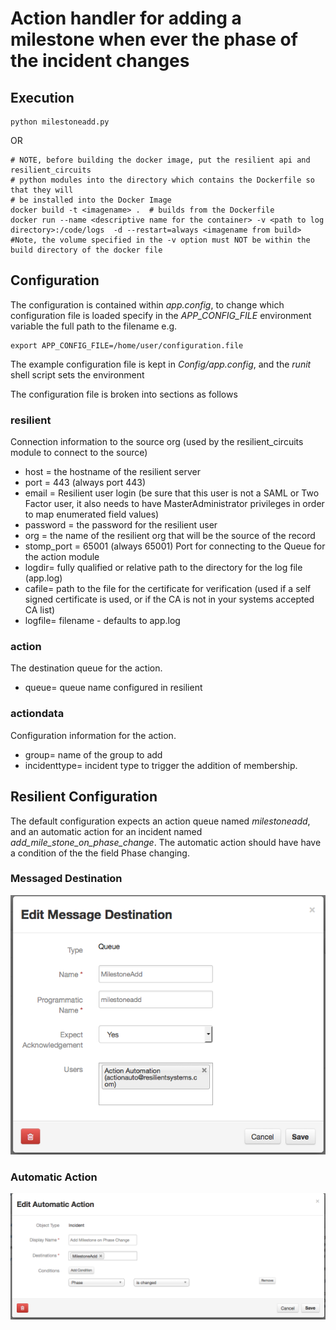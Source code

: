 # Action handler for adding a milestone when ever the phase of the incident changes
## Execution
```
python milestoneadd.py
```
OR
```
# NOTE, before building the docker image, put the resilient api and resilient_circuits
# python modules into the directory which contains the Dockerfile so that they will
# be installed into the Docker Image
docker build -t <imagename> .  # builds from the Dockerfile
docker run --name <descriptive name for the container> -v <path to log directory>:/code/logs  -d --restart=always <imagename from build>
#Note, the volume specified in the -v option must NOT be within the build directory of the docker file
```

## Configuration
The configuration is contained within *app.config*, to change which configuration file is loaded specify in the *APP_CONFIG_FILE* environment variable the full path to the filename e.g.
```
export APP_CONFIG_FILE=/home/user/configuration.file
```
The example configuration file is kept in *Config/app.config*, and the *runit* shell script sets the environment

The configuration file is broken into sections as follows
### resilient
Connection information to the source org (used by the resilient_circuits module to connect to the source)
+ host = the hostname of the resilient server
+ port = 443 (always port 443)
+ email = Resilient user login (be sure that this user is not a SAML or Two Factor user, it also needs to have MasterAdministrator privileges in order to map enumerated field values)
+ password = the password for the resilient user
+ org = the name of the resilient org that will be the source of the record
+ stomp_port = 65001 (always 65001) Port for connecting to the Queue for the action module
+ logdir= fully qualified or relative path to the directory for the log file (app.log)
+ cafile= path to the file for the certificate for verification (used if a self signed certificate is used, or if the CA is not in your systems accepted CA list)
+ logfile= filename - defaults to app.log

### action
The destination queue for the action.  
+ queue= queue name configured in resilient

### actiondata
Configuration information for the action.  
+ group= name of the group to add
+ incidenttype= incident type to trigger the addition of membership.

## Resilient Configuration
The default configuration expects an action queue named *milestoneadd*, and an automatic action for an incident named 
*add_mile_stone_on_phase_change*.  The automatic action should have have a condition of the the field Phase changing.
### Messaged Destination 
![message destination](Documents/messagedestination.png)
### Automatic Action
![Automatic Action](Documents/automaticaction.png)
